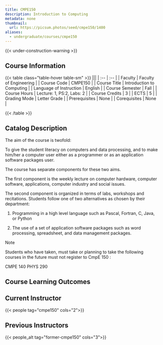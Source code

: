 ```yaml
---
title: CMPE150
description: Introduction to Computing
metadata: none
thumbnail:
  url: https://picsum.photos/seed/cmpe150/1400
aliases:
  - undergraduate/courses/cmpe150
---
```


{{< under-construction-warning >}}

## Course Information

<!-- prettier-ignore-start -->
{{< table class="table-hover table-sm" >}}
|||
| :-- | :-- |
| Faculty | Faculty of Engineering |
| Course Code | CMPE150 |
| Course Title | Introduction to Computing |
| Language of Instruction | English |
| Course Semester | Fall |
| Course Hours | Lecture: 1, PS:2, Labs: 2 |
| Course Credits | 3 |
| ECTS | 5 |
| Grading Mode | Letter Grade |
| Prerequisites | None |
| Corequisites | None |

{{< /table >}}
<!-- prettier-ignore-end -->

## Catalog Description

The aim of the course is twofold:

To give the student literacy on computers and data processing, and to make him/her a computer user either as a programmer or as an application software packages user.

The course has separate components for these two aims.

The first component is the weekly lecture on computer hardware, computer software, applications, computer industry and social issues.

The second component is organized in terms of labs, workshops and recitations. Students follow one of two alternatives as chosen by their department:

1) Programming in a high level language such as Pascal, Fortran, C, Java, or Python

2) The use of a set of application software packages such as word processing, spreadsheet, and data management packages.

Note

Students who have taken, must take or planning to take the following courses in the future must not register to CmpE 150 :

CMPE 140
PHYS 290

## Course Learning Outcomes


## Current Instructor

{{< people tag="cmpe150" cols="2">}}

## Previous Instructors

{{< people_alt tag="former-cmpe150" cols="3">}}
